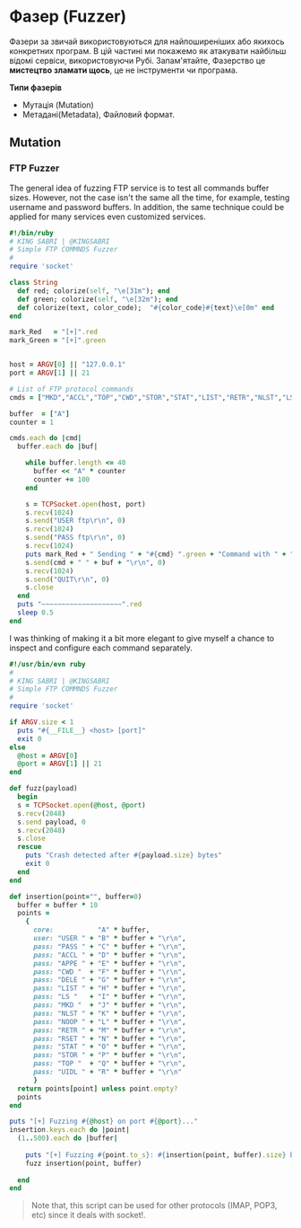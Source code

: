 # Фазер (Fuzzer)

Фазери за звичай використовуються для найпоширеніших або якихось конкретних програм. В цій частині ми покажемо як атакувати найбільш відомі сервіси, використовуючи Рубі. Запам'ятайте, Фазерство це **мистецтво зламати щось**, це не інструменти чи програма.


**Типи фазерів**
- Мутація (Mutation)
- Метадані(Metadata), Файловий формат.

## Mutation


### FTP Fuzzer
The general idea of fuzzing FTP service is to test all commands buffer sizes. However, not the case isn't the same all the time, for example, testing username and password buffers. In addition, the same technique could be applied for many services even  customized services.

```ruby
#!/bin/ruby
# KING SABRI | @KINGSABRI
# Simple FTP COMMNDS Fuzzer
#
require 'socket'

class String
  def red; colorize(self, "\e[31m"); end
  def green; colorize(self, "\e[32m"); end
  def colorize(text, color_code);  "#{color_code}#{text}\e[0m" end
end

mark_Red   = "[+]".red
mark_Green = "[+]".green


host = ARGV[0] || "127.0.0.1"
port = ARGV[1] || 21

# List of FTP protocol commands
cmds = ["MKD","ACCL","TOP","CWD","STOR","STAT","LIST","RETR","NLST","LS","DELE","RSET","NOOP","UIDL","USER","APPE"]

buffer  = ["A"]
counter = 1

cmds.each do |cmd|
  buffer.each do |buf|

    while buffer.length <= 40
      buffer << "A" * counter
      counter += 100
    end

    s = TCPSocket.open(host, port)
    s.recv(1024)
    s.send("USER ftp\r\n", 0)
    s.recv(1024)
    s.send("PASS ftp\r\n", 0)
    s.recv(1024)
    puts mark_Red + " Sending " + "#{cmd} ".green + "Command with " + "#{buf.size} bytes ".green  + "Evil buffer" + ".".green
    s.send(cmd + " " + buf + "\r\n", 0)
    s.recv(1024)
    s.send("QUIT\r\n", 0)
    s.close
  end
  puts "~~~~~~~~~~~~~~~~~~~~".red
  sleep 0.5
end
```

I was thinking of making it a bit more elegant to give myself a chance to inspect and configure each command separately.

```ruby
#!/usr/bin/evn ruby
#
# KING SABRI | @KINGSABRI
# Simple FTP COMMNDS Fuzzer
#
require 'socket'

if ARGV.size < 1 
  puts "#{__FILE__} <host> [port]"
  exit 0 
else
  @host = ARGV[0]
  @port = ARGV[1] || 21
end

def fuzz(payload)
  begin 
  s = TCPSocket.open(@host, @port)
  s.recv(2048)
  s.send payload, 0
  s.recv(2048)
  s.close
  rescue
    puts "Crash detected after #{payload.size} bytes"
    exit 0
  end
end

def insertion(point="", buffer=0)
  buffer = buffer * 10
  points = 
    {
      core:           "A" * buffer,
      user: "USER " + "B" * buffer + "\r\n",
      pass: "PASS " + "C" * buffer + "\r\n",
      pass: "ACCL " + "D" * buffer + "\r\n",
      pass: "APPE " + "E" * buffer + "\r\n",
      pass: "CWD "  + "F" * buffer + "\r\n",
      pass: "DELE " + "G" * buffer + "\r\n",
      pass: "LIST " + "H" * buffer + "\r\n",
      pass: "LS "   + "I" * buffer + "\r\n",
      pass: "MKD "  + "J" * buffer + "\r\n",
      pass: "NLST " + "K" * buffer + "\r\n",
      pass: "NOOP " + "L" * buffer + "\r\n",
      pass: "RETR " + "M" * buffer + "\r\n",
      pass: "RSET " + "N" * buffer + "\r\n",
      pass: "STAT " + "O" * buffer + "\r\n",
      pass: "STOR " + "P" * buffer + "\r\n",
      pass: "TOP "  + "Q" * buffer + "\r\n",
      pass: "UIDL " + "R" * buffer + "\r\n"
      }
  return points[point] unless point.empty?
  points
end

puts "[+] Fuzzing #{@host} on port #{@port}..."
insertion.keys.each do |point|
  (1..500).each do |buffer|
    
    puts "[+] Fuzzing #{point.to_s}: #{insertion(point, buffer).size} bytes"
    fuzz insertion(point, buffer)
    
  end
end
```
> Note that, this script can be used for other protocols (IMAP, POP3, etc) since it deals with socket!. 





<br><br><br>
---
